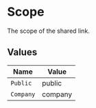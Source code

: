 # Scope

The scope of the shared link.


## Values

| Name      | Value     |
| --------- | --------- |
| `Public`  | public    |
| `Company` | company   |